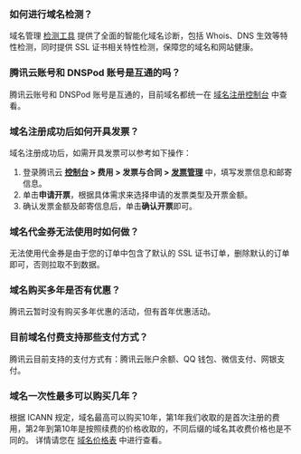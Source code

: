 ### 如何进行域名检测？

域名管理 [检测工具](https://cloud.tencent.com/product/tools) 提供了全面的智能化域名诊断，包括 Whois、DNS 生效等特性检测，同时提供 SSL 证书相关特性检测，保障您的域名和网站健康。

### 腾讯云账号和 DNSPod 账号是互通的吗？

腾讯云账号和 DNSPod 账号是互通的，目前域名都统一在 [域名注册控制台](https://console.cloud.tencent.com/domain/mydomain) 中查看。


### 域名注册成功后如何开具发票？

域名注册成功后，如需开具发票可以参考如下操作：
1. 登录腾讯云 **[控制台](https://console.cloud.tencent.com/) > 费用 > 发票与合同 > [发票管理](https://console.cloud.tencent.com/account/invoice)** 中，填写发票信息和邮寄信息。
2. 单击**申请开票**，根据具体需求来选择申请的发票类型及开票金额。
3. 确认发票金额及邮寄信息后，单击**确认开票**即可。

### 域名代金券无法使用时如何做？

无法使用代金券是由于您的订单中包含了默认的 SSL 证书订单，删除默认的订单即可，否则拉取不到数据。

### 域名购买多年是否有优惠？

腾讯云暂时没有购买多年优惠的活动，但有首年优惠活动。

### 目前域名付费支持那些支付方式？

腾讯云目前支持的支付方式有：腾讯云账户余额、QQ 钱包、微信支付、网银支付。

### 域名一次性最多可以购买几年？

根据 ICANN 规定，域名最高可以购买10年，第1年我们收取的是首次注册的费用，第2年到第10年是按照续费的价格收取的，不同后缀的域名其收费价格也是不同的。 
详情请您在 [域名价格表](https://buy.cloud.tencent.com/domain/price?type=overview) 中进行查看。











